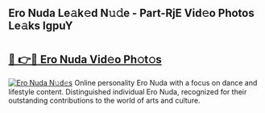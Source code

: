 ## Ero Nuda Le𝚊k𝚎d N𝚞𝚍e - Part-RjE Vid𝚎o Photos Le𝚊ks IgpuY

# <h2><a href="http://fbdyof0.evod.top/?m=Ero+Nuda">🔗 👉🔴 Ero Nuda Vid𝚎o Ph𝚘t𝚘s</a></h2>

[![Ero Nuda N𝚞d𝚎s](https://i.imgur.com/8V9OHl7.gif)](http://fbdyof0.evod.top/?m=Ero+Nuda)
Online personality Ero Nuda with a focus on dance and lifestyle content. Distinguished individual Ero Nuda, recognized for their outstanding contributions to the world of arts and culture. 

